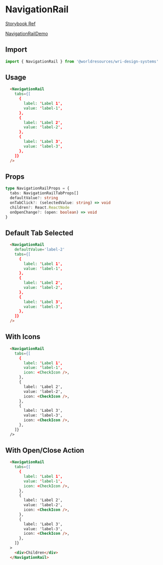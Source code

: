 # NavigationRail

[Storybook Ref](https://wri.github.io/wri-design-systems/?path=/docs/navigation-navigation-rail--docs)

[NavigationRailDemo](https://github.com/wri/wri-design-systems/blob/main/src/components/Navigation/NavigationRail/NavigationRailDemo.tsx)

## Import

```js
import { NavigationRail } from '@worldresources/wri-design-systems'
```

## Usage

```html
  <NavigationRail
    tabs={[
      {
        label: 'Label 1',
        value: 'label-1',
      },
      {
        label: 'Label 2',
        value: 'label-2',
      },
      {
        label: 'Label 3',
        value: 'label-3',
      },
    ]}
  />
```

## Props

```ts
type NavigationRailProps = {
  tabs: NavigationRailTabProps[]
  defaultValue?: string
  onTabClick?: (selectedValue: string) => void
  children?: React.ReactNode
  onOpenChange?: (open: boolean) => void
}
```

## Default Tab Selected

```html
  <NavigationRail
    defaultValue='label-2'
    tabs={[
      {
        label: 'Label 1',
        value: 'label-1',
      },
      {
        label: 'Label 2',
        value: 'label-2',
      },
      {
        label: 'Label 3',
        value: 'label-3',
      },
    ]}
  />
```

## With Icons

```html
  <NavigationRail
    tabs={[
      {
        label: 'Label 1',
        value: 'label-1',
        icon: <CheckIcon />,
      },
      {
        label: 'Label 2',
        value: 'label-2',
        icon: <CheckIcon />,
      },
      {
        label: 'Label 3',
        value: 'label-3',
        icon: <CheckIcon />,
      },
    ]}
  />
```

## With Open/Close Action

```html
  <NavigationRail
    tabs={[
      {
        label: 'Label 1',
        value: 'label-1',
        icon: <CheckIcon />,
      },
      {
        label: 'Label 2',
        value: 'label-2',
        icon: <CheckIcon />,
      },
      {
        label: 'Label 3',
        value: 'label-3',
        icon: <CheckIcon />,
      },
    ]}
  >
    <div>Children</div>
  </NavigationRail>
```
